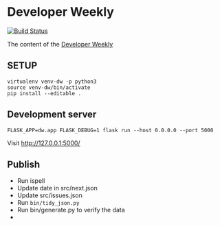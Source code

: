 Developer Weekly
===============
[![Build Status](https://travis-ci.org/szabgab/developer-weekly.com.png)](https://travis-ci.org/szabgab/developer-weekly.com)

The content of the [Developer Weekly](https://developer-weekly.com/)


SETUP
------
```
virtualenv venv-dw -p python3
source venv-dw/bin/activate
pip install --editable .
```

Development server
-------------------
```
FLASK_APP=dw.app FLASK_DEBUG=1 flask run --host 0.0.0.0 --port 5000
```

Visit http://127.0.0.1:5000/


Publish
----------
* Run ispell
* Update date in src/next.json
* Update src/issues.json
* Run `bin/tidy_json.py`
* Run bin/generate.py to verify the data
* 
